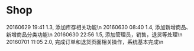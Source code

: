 # Shop
20160629 19:41 1.3, 添加库存相关功能\n
20160630 08:40 1.4, 添加新增商品、新增商品分类功能\n
20160630 22:56 1.5, 添加管理员，销售，退货等处理\n
20160701 11:05 2.0, 完成订单和退货页面相关操作，系统基本完成\n
